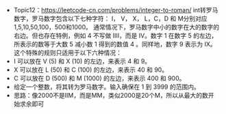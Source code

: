  * Topic12：https://leetcode-cn.com/problems/integer-to-roman/
int转罗马数字，罗马数字包含以下七种字符： I， V， X， L，C，D 和 M分别对应1,5,10,50,100，500和1000。
通常情况下，罗马数字中小的数字在大的数字的右边。但也存在特例，例如 4 不写做 IIII，而是 IV。数字 1 在数字 5 的左边，所表示的数等于大数 5 减小数 1 得到的数值 4 。同样地，数字 9 表示为 IX。这个特殊的规则只适用于以下六种情况：
 * I 可以放在 V (5) 和 X (10) 的左边，来表示 4 和 9。
 * X 可以放在 L (50) 和 C (100) 的左边，来表示 40 和 90。 
 * C 可以放在 D (500) 和 M (1000) 的左边，来表示 400 和 900。
 * 给定一个整数，将其转为罗马数字。输入确保在 1 到 3999 的范围内。
 * 思路：像2000不是IIM，而是MM，类似2000是20个M，所以从最大的数开始求余即可